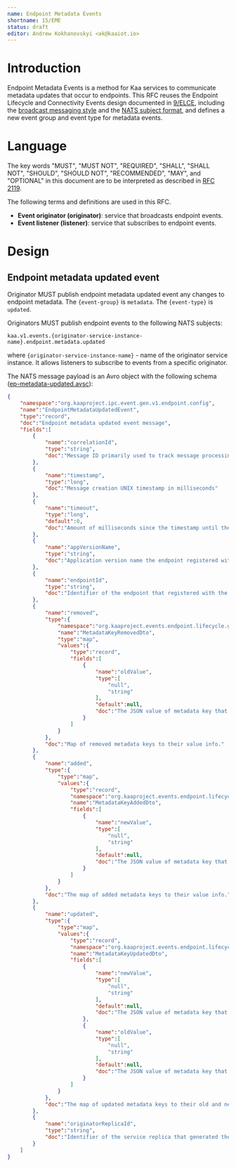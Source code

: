 ```yaml
---
name: Endpoint Metadata Events
shortname: 15/EME
status: draft
editor: Andrew Kokhanovskyi <ak@kaaiot.io>
---
```


<!-- toc -->


# Introduction

Endpoint Metadata Events is a method for Kaa services to communicate metadata updates that occur to endpoints.
This RFC reuses the Endpoint Lifecycle and Connectivity Events design documented in [9/ELCE](/0009/README.md), including the [broadcast messaging style](/0003/README.md#broadcast-messaging) and the [NATS subject format](/0009/README.md#nats-subject-format), and defines a new event group and event type for metadata events.


# Language

The key words "MUST", "MUST NOT", "REQUIRED", "SHALL", "SHALL NOT", "SHOULD", "SHOULD NOT", "RECOMMENDED", "MAY", and "OPTIONAL" in this document are to be interpreted as described in [RFC 2119](https://tools.ietf.org/html/rfc2119).

The following terms and definitions are used in this RFC.

- **Event originator (originator)**: service that broadcasts endpoint events.
- **Event listener (listener)**: service that subscribes to endpoint events.


# Design

## Endpoint metadata updated event

Originator MUST publish endpoint metadata updated event any changes to endpoint metadata.
The `{event-group}` is `metadata`.
The `{event-type}` is `updated`.

Originators MUST publish endpoint events to the following NATS subjects:

```
kaa.v1.events.{originator-service-instance-name}.endpoint.metadata.updated
```
where `{originator-service-instance-name}` - name of the originator service instance.
It allows listeners to subscribe to events from a specific originator.

The NATS message payload is an Avro object with the following schema ([ep-metadata-updated.avsc](./ep-metadata-updated.avsc)):
```json
{
    "namespace":"org.kaaproject.ipc.event.gen.v1.endpoint.config",
    "name":"EndpointMetadataUpdatedEvent",
    "type":"record",
    "doc":"Endpoint metadata updated event message",
    "fields":[
        {
            "name":"correlationId",
            "type":"string",
            "doc":"Message ID primarily used to track message processing across services"
        },
        {
            "name":"timestamp",
            "type":"long",
            "doc":"Message creation UNIX timestamp in milliseconds"
        },
        {
            "name":"timeout",
            "type":"long",
            "default":0,
            "doc":"Amount of milliseconds since the timestamp until the message expires. Value of 0 is reserved to indicate no expiration."
        },
        {
            "name":"appVersionName",
            "type":"string",
            "doc":"Application version name the endpoint registered with"
        },
        {
            "name":"endpointId",
            "type":"string",
            "doc":"Identifier of the endpoint that registered with the server"
        },
        {
            "name":"removed",
            "type":{
                "namespace":"org.kaaproject.events.endpoint.lifecycle.gen.v1",
                "name":"MetadataKeyRemovedDto",
                "type":"map",
                "values":{
                    "type":"record",
                    "fields":[
                        {
                            "name":"oldValue",
                            "type":[
                                "null",
                                "string"
                            ],
                            "default":null,
                            "doc":"The JSON value of metadata key that was removed. The value will be null if the appropriate metadata key was associated with a null JSON."
                        }
                    ]
                }
            },
            "doc":"Map of removed metadata keys to their value info."
        },
        {
            "name":"added",
            "type":{
                "type":"map",
                "values":{
                    "type":"record",
                    "namespace":"org.kaaproject.events.endpoint.lifecycle.gen.v1",
                    "name":"MetadataKeyAddedDto",
                    "fields":[
                        {
                            "name":"newValue",
                            "type":[
                                "null",
                                "string"
                            ],
                            "default":null,
                            "doc":"The JSON value of metadata key that was added. The value will be null if the appropriate metadata key was associated with a null JSON."
                        }
                    ]
                }
            },
            "doc":"The map of added metadata keys to their value info."
        },
        {
            "name":"updated",
            "type":{
                "type":"map",
                "values":{
                    "type":"record",
                    "namespace":"org.kaaproject.events.endpoint.lifecycle.gen.v1",
                    "name":"MetadataKeyUpdatedDto",
                    "fields":[
                        {
                            "name":"newValue",
                            "type":[
                                "null",
                                "string"
                            ],
                            "default":null,
                            "doc":"The JSON value of metadata key that was added. The value will be null if the appropriate metadata key was associated with a null JSON."
                        },
                        {
                            "name":"oldValue",
                            "type":[
                                "null",
                                "string"
                            ],
                            "default":null,
                            "doc":"The JSON value of metadata key that was removed. The value will be null if the appropriate metadata key was associated with a null JSON."
                        }
                    ]
                }
            },
            "doc":"The map of updated metadata keys to their old and new values info."
        },
        {
            "name":"originatorReplicaId",
            "type":"string",
            "doc":"Identifier of the service replica that generated the event"
        }
    ]
}
```
